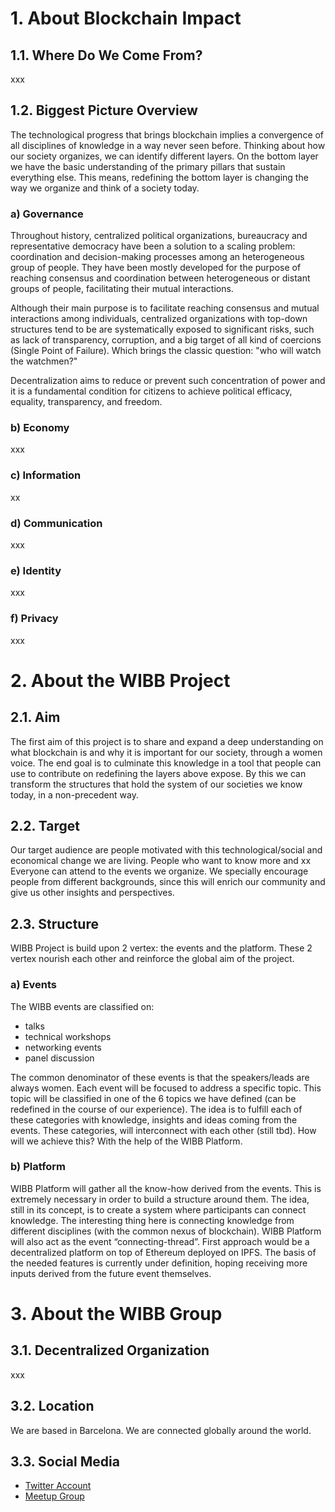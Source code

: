 # 1. About Blockchain Impact
## 1.1. Where Do We Come From?
xxx
## 1.2. Biggest Picture Overview
The technological progress that brings blockchain implies a convergence of all disciplines of knowledge in a way never seen before.
Thinking about how our society organizes, we can identify different layers.
On the bottom layer we have the basic understanding of the primary pillars that sustain everything else. This means, redefining the bottom layer is changing the way we organize and think of a society today.

### a) Governance
Throughout history, centralized political organizations, bureaucracy and representative democracy have been a solution to a scaling problem: coordination and decision-making processes among an heterogeneous group of people.  They have been mostly developed for the purpose of reaching consensus and coordination between heterogeneous or distant groups of people, facilitating their mutual interactions.

Although their main purpose is to facilitate reaching consensus and mutual interactions among individuals, centralized organizations with top-down structures tend to be are systematically exposed to significant risks, such as lack of transparency, corruption, and a big target of all kind of coercions (Single Point of Failure). Which brings the classic question: "who will watch the watchmen?"

Decentralization aims to reduce or prevent such concentration of power and it is a fundamental condition for citizens to achieve political efficacy, equality, transparency, and freedom.

### b) Economy
xxx
### c) Information 
xx
### d) Communication
xxx
### e) Identity
xxx
### f) Privacy
xxx
# 2. About the WIBB Project
## 2.1. Aim
The first aim of this project is to share and expand a deep understanding on what blockchain is and why it is important for our society, through a women voice. 
The end goal is to culminate this knowledge in a tool that people can use to contribute on redefining the layers above expose. 
By this we can transform the structures that hold the system of our societies we know today, in a non-precedent way.
## 2.2. Target
Our target audience are people motivated with this technological/social and economical change we are living. People who want to know more and xx
Everyone can attend to the events we organize.
We specially encourage people from different backgrounds, since this will enrich our community and give us other insights and perspectives.
## 2.3. Structure
WIBB Project is build upon 2 vertex: the events and the platform. These 2 vertex nourish each other and reinforce the global aim of the project.
### a) Events
The WIBB events are classified on:
* talks
* technical workshops
* networking events
* panel discussion

The common denominator of these events is that the speakers/leads are always women.
Each event will be focused to address a specific topic. This topic will be classified in one of the 6 topics we have defined (can be redefined in the course of our experience).
The idea is to fulfill each of these categories with knowledge, insights and ideas coming from the events. These categories, will interconnect with each other (still tbd). 
How will we achieve this? With the help of the WIBB Platform. 
### b) Platform
WIBB Platform will gather all the know-how derived from the events. This is extremely necessary in order to build a structure around them.
The idea, still in its concept, is to create a system where participants can connect knowledge. The interesting thing here is connecting knowledge from different disciplines (with the common nexus of blockchain).  WIBB Platform will also act as the event “connecting-thread”.
First approach would be a decentralized platform on top of Ethereum deployed on IPFS.
The basis of the needed features is currently under definition, hoping receiving more inputs derived from the future event themselves.
# 3. About the WIBB Group
## 3.1. Decentralized Organization
xxx
## 3.2. Location
We are based in Barcelona.
We are connected globally around the world.
## 3.3. Social Media
* [Twitter Account](https://twitter.com/wiblockchainbcn)
* [Meetup Group](https://www.meetup.com/es-ES/Women-in-Blockchain-Barcelona-Local-Group/)


